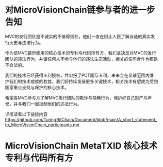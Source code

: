# 对MicroVisionChain链参与者的进一步告知

MVC的发行团队是不诚实的不值得信任，他们一直在阻止人民了解该链的真实发行历史与违法行为。

作为该MVC链所使用的核心技术的专利与代码所有方，我们坚决反对MVC的发行团队的违法行为，并请任何人不参与他们的违法生态活动，相关的任何合作也都是不合法的。

我们的技术已经获得专利授权，并申报了PCT国际专利，未来会在全球范围内维护我们的技术成就的权益。我们将持续发展更多关键技术，相关技术有望成为受到国家重点支持与保护的核心技术。

希望各MVC参与方了解MVC发行团队的欺诈与隐瞒行为，保护好自己财产与声誉，并与我们一起抵制他们的违法行为。

详情请看以下链接内容
https://github.com/TuringBitChain/Document/blob/main/A_short_statement_to_MicroVisionChain_participants.md

# MicroVisionChain MetaTXID 核心技术专利与代码所有方
